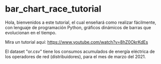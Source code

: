 # bar_chart_race_tutorial
Hola, bienvenidos a este tutorial, el cual enseñará como realizar fácilmente, con lenguaje de programación Python, gráficos dinámicos de barras que evolucionan en el tiempo.

Mira un tutorial aquí: https://www.youtube.com/watch?v=8hZ0OkrKdEs

El dataset "or.csv" tiene los consumos acumulados de energía eléctrica de los operadores de red (distribuidores), para el mes de marzo del 2021.
